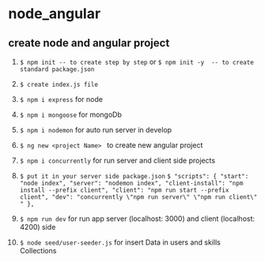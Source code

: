 # node_angular

## create node and angular project

1) `$ npm init -- to create step by step` or `$ npm init -y  -- to create standard package.json`
2) `$ create index.js file`
3) `$ npm i express` for node
4) `$ npm i mongoose` for mongoDb
5) `$ npm i nodemon` for auto run server in develop
6) `$ ng new <project Name> ` to create new angular project 
7) `$ npm i concurrently` for run server and client side projects
8) `$ put it in your server side package.json` 
`$ "scripts": {
    "start": "node index",
    "server": "nodemon index",
    "client-install": "npm install --prefix client",
    "client": "npm run start --prefix client",
    "dev": "concurrently \"npm run server\" \"npm run client\" "
  },`
  9) `$ npm run dev` for run app server  (localhost: 3000) and client (localhost: 4200) side 

  10) `$ node seed/user-seeder.js`  for insert Data in users and skills Collections

